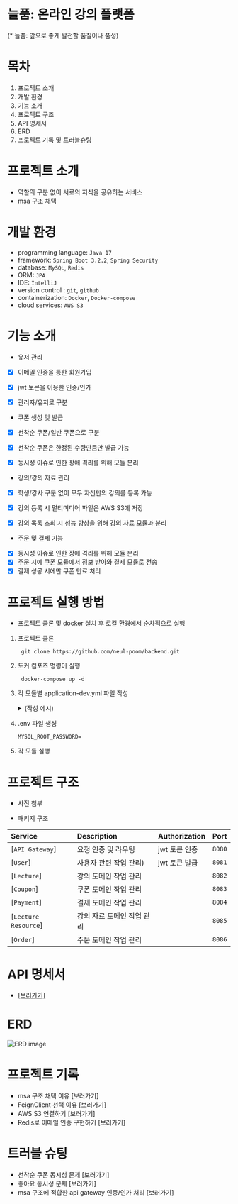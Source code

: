 # 늘품: 온라인 강의 플랫폼
(* 늘품: 앞으로 좋게 발전할 품질이나 품성)

# 목차
1. 프로젝트 소개
2. 개발 환경
3. 기능 소개
4. 프로젝트 구조
5. API 명세서
6. ERD
7. 프로젝트 기록 및 트러블슈팅

# 프로젝트 소개
- 역할의 구분 없이 서로의 지식을 공유하는 서비스
- msa 구조 채택

# 개발 환경
- programming language: `Java 17`
- framework: `Spring Boot 3.2.2`, `Spring Security`
- database: `MySQL`, `Redis`
- ORM: `JPA`
- IDE: `IntelliJ`
- version control : `git`, `github`
- containerization: `Docker`, `Docker-compose`
- cloud services: `AWS S3`

# 기능 소개
- 유저 관리
- [x] 이메일 인증을 통한 회원가입
- [x] jwt 토큰을 이용한 인증/인가
- [x] 관리자/유저로 구분


- 쿠폰 생성 및 발급
- [x] 선착순 쿠폰/일반 쿠폰으로 구분
- [x] 선착순 쿠폰은 한정된 수량만큼만 발급 가능
- [x] 동시성 이슈로 인한 장애 격리를 위해 모듈 분리


- 강의/강의 자료 관리
- [x] 학생/강사 구분 없이 모두 자신만의 강의를 등록 가능
- [x] 강의 등록 시 멀티미디어 파일은 AWS S3에 저장
- [x] 강의 목록 조회 시 성능 향상을 위해 강의 자료 모듈과 분리


- 주문 및 결제 기능
- [x] 동시성 이슈로 인한 장애 격리를 위해 모듈 분리
- [x] 주문 시에 쿠폰 모듈에서 정보 받아와 결제 모듈로 전송
- [x] 결제 성공 시에만 쿠폰 만료 처리

# 프로젝트 실행 방법
- 프로젝트 클론 및 docker 설치 후 로컬 환경에서 순차적으로 실행
1. 프로젝트 클론

   ```
    git clone https://github.com/neul-poom/backend.git
    ```


2. 도커 컴포즈 명령어 실행

   ```
    docker-compose up -d
   ```

3. 각 모듈별 application-dev.yml 파일 작성
   <details>
   <summary>(작성 예시)</summary>

   ```yaml
   server:
     port: 

   spring:
     config:
       activate:
         on-profile: 
     jwt:
       secret: 
       access-token-valid-time: 
       refresh-token-valid-time: 
       expiration: 
       header: 
       prefix: 
     
   datasource:
     url: 
     username: 
     password: 
     driver-class-name: 
   
   jpa:
     hibernate:
       ddl-auto: 
   
   data:
     redis:
       port: 
       host: 
   
   mail:
     host: 
     port: 
     username: 
     password: 
     auth-code-expiration-millis: 
     properties:
       mail:
         smtp:
           starttls:
             enable: 
             required: 
           auth: 
           connectiontimeout: 
           timeout: 
           writetimeout: 
      </details>
    ```

   
  
4. .env 파일 생성
   ```
   MYSQL_ROOT_PASSWORD=
   ```
   
5. 각 모듈 실행

# 프로젝트 구조
- 사진 첨부

- 패키지 구조

| Service	             | Description	    | Authorization	 | Port   |
|:---------------------|:----------------|:---------------|:-------|
| [`API Gateway`]      | 요청 인증 및 라우팅     | jwt 토큰 인증      | `8080` |
| [`User`]             | 사용자 관련 작업 관리)   | jwt 토큰 발급      | `8081` |
| [`Lecture`]          | 강의 도메인 작업 관리    |                | `8082` |
| [`Coupon`]           | 쿠폰 도메인 작업 관리    |                | `8083` |
| [`Payment`]          | 결제 도메인 작업 관리    |                | `8084` |
| [`Lecture Resource`] | 강의 자료 도메인 작업 관리 |                | `8085` |
| [`Order`]            | 주문 도메인 작업 관리    |                | `8086` |


# API 명세서
- [[보러가기]](https://documenter.getpostman.com/view/28398906/2sA3kSn2om)

# ERD
![ERD image](./img/erd.png)

# 프로젝트 기록
- msa 구조 채택 이유 [보러가기]
- FeignClient 선택 이유 [보러가기]
- AWS S3 연결하기 [보러가기]
- Redis로 이메일 인증 구현하기 [보러가기]

# 트러블 슈팅
- 선착순 쿠폰 동시성 문제 [보러가기]
- 좋아요 동시성 문제 [보러가기]
- msa 구조에 적합한 api gateway 인증/인가 처리 [보러가기]
